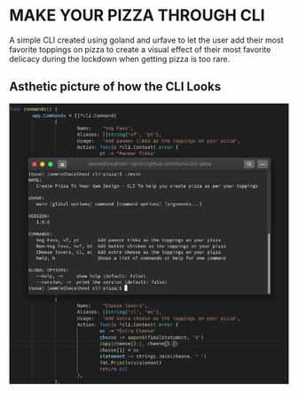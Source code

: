 # MAKE YOUR PIZZA THROUGH CLI 

A simple CLI created using goland and urfave to let the user add their most favorite toppings on pizza to create a visual effect of their most favorite delicacy during the lockdown when getting pizza is too rare.

## Asthetic picture of how the CLI Looks
![CLI With GoLang](./img/go-cli.png)

